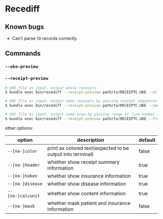# Recediff

## Known bugs

- Can't parse `TO` records correctly.


## Commands

### `--uke-preview`

### `--receipt-preview`


```bash
# UKE file as input, output whole receipts
$ bundle exec bin/recediff --receipt-preview path/to/RECEIPTC.UKE --all

# UKE file as input, output some receipts by passing receipt sequences
$ bundle exec bin/recediff --receipt-preview path/to/RECEIPTC.UKE --seqs=1,10-15,100

# UKE file as input, output some area by passing range of line number in UKE file
$ bundle exec bin/recediff --receipt-preview path/to/RECEIPTC.UKE --from=1 --to=100
```

other options:

| option            | description                                                | default |
|-------------------|------------------------------------------------------------|---------|
| `--[no-]color `   | print as colored text(expected to be output into terminal) | false   |
| `--[no-]header`   | whether show receipt summary information                   | true    |
| `--[no-]hoken`    | whether show insurance information                         | true    |
| `--[no-]disease`  | whether show disease information                           | true    |
| `--[no-]calcunit` | whether show content information                           | true    |
| `--[no-]mask`     | whether mask patient and insurance information             | false   |
